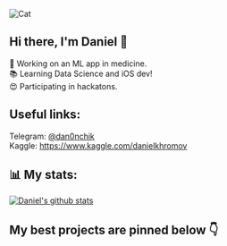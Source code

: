 ![Cat](https://i.imgur.com/oWsVNYD.gif)
## Hi there, I'm Daniel 👋
👀 Working on an ML app in medicine.  
📚 Learning Data Science and iOS dev!  
😍 Participating in hackatons.  
## Useful links:  
Telegram: [@dan0nchik](https://t.me/dan0nchik)  
Kaggle: https://www.kaggle.com/danielkhromov
## 📊 My stats:  
[![Daniel's github stats](https://github-readme-stats.vercel.app/api?username=dan0nchik&count_private=true)](https://github.com/anuraghazra/github-readme-stats)
## My best projects are pinned below 👇
